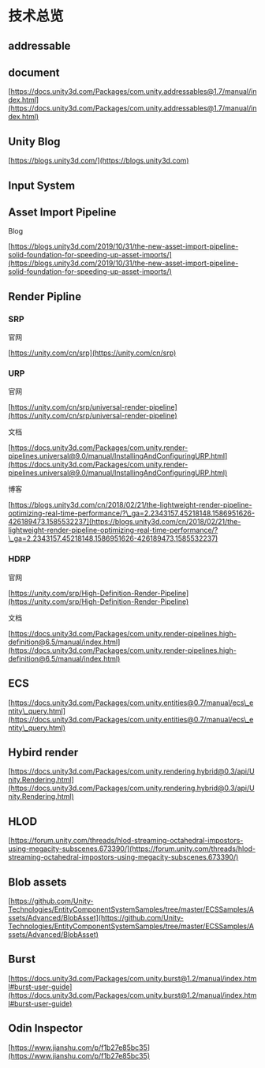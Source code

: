 # 技术总览

## addressable

## document

[https://docs.unity3d.com/Packages/com.unity.addressables@1.7/manual/index.html](https://docs.unity3d.com/Packages/com.unity.addressables@1.7/manual/index.html)

## Unity Blog

[https://blogs.unity3d.com/](https://blogs.unity3d.com)

## Input System

## Asset Import Pipeline

Blog

[https://blogs.unity3d.com/2019/10/31/the-new-asset-import-pipeline-solid-foundation-for-speeding-up-asset-imports/](https://blogs.unity3d.com/2019/10/31/the-new-asset-import-pipeline-solid-foundation-for-speeding-up-asset-imports/)

## Render Pipline

### SRP

官网

[https://unity.com/cn/srp](https://unity.com/cn/srp)

### URP

官网

[https://unity.com/cn/srp/universal-render-pipeline](https://unity.com/cn/srp/universal-render-pipeline)

文档

[https://docs.unity3d.com/Packages/com.unity.render-pipelines.universal@9.0/manual/InstallingAndConfiguringURP.html](https://docs.unity3d.com/Packages/com.unity.render-pipelines.universal@9.0/manual/InstallingAndConfiguringURP.html)

博客

[https://blogs.unity3d.com/cn/2018/02/21/the-lightweight-render-pipeline-optimizing-real-time-performance/?\_ga=2.2343157.45218148.1586951626-426189473.1585532237](https://blogs.unity3d.com/cn/2018/02/21/the-lightweight-render-pipeline-optimizing-real-time-performance/?\_ga=2.2343157.45218148.1586951626-426189473.1585532237)

### HDRP

官网

[https://unity.com/srp/High-Definition-Render-Pipeline](https://unity.com/srp/High-Definition-Render-Pipeline)

文档

[https://docs.unity3d.com/Packages/com.unity.render-pipelines.high-definition@6.5/manual/index.html](https://docs.unity3d.com/Packages/com.unity.render-pipelines.high-definition@6.5/manual/index.html)

## ECS

[https://docs.unity3d.com/Packages/com.unity.entities@0.7/manual/ecs\_entity\_query.html](https://docs.unity3d.com/Packages/com.unity.entities@0.7/manual/ecs\_entity\_query.html)

## Hybird render

[https://docs.unity3d.com/Packages/com.unity.rendering.hybrid@0.3/api/Unity.Rendering.html](https://docs.unity3d.com/Packages/com.unity.rendering.hybrid@0.3/api/Unity.Rendering.html)

## HLOD

[https://forum.unity.com/threads/hlod-streaming-octahedral-impostors-using-megacity-subscenes.673390/](https://forum.unity.com/threads/hlod-streaming-octahedral-impostors-using-megacity-subscenes.673390/)

## Blob assets

[https://github.com/Unity-Technologies/EntityComponentSystemSamples/tree/master/ECSSamples/Assets/Advanced/BlobAsset](https://github.com/Unity-Technologies/EntityComponentSystemSamples/tree/master/ECSSamples/Assets/Advanced/BlobAsset)

## Burst

[https://docs.unity3d.com/Packages/com.unity.burst@1.2/manual/index.html#burst-user-guide](https://docs.unity3d.com/Packages/com.unity.burst@1.2/manual/index.html#burst-user-guide)

## Odin Inspector

[https://www.jianshu.com/p/f1b27e85bc35](https://www.jianshu.com/p/f1b27e85bc35)
